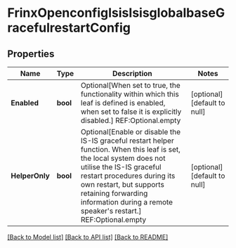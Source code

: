 # FrinxOpenconfigIsisIsisglobalbaseGracefulrestartConfig

## Properties
Name | Type | Description | Notes
------------ | ------------- | ------------- | -------------
**Enabled** | **bool** | Optional[When set to true, the functionality within which this leaf is defined is enabled, when set to false it is explicitly disabled.] REF:Optional.empty | [optional] [default to null]
**HelperOnly** | **bool** | Optional[Enable or disable the IS-IS graceful restart helper function. When this leaf is set, the local system does not utilise the IS-IS graceful restart procedures during its own restart, but supports retaining forwarding information during a remote speaker&#39;s restart.] REF:Optional.empty | [optional] [default to null]

[[Back to Model list]](../README.md#documentation-for-models) [[Back to API list]](../README.md#documentation-for-api-endpoints) [[Back to README]](../README.md)


